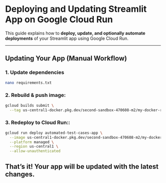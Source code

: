 # Deploying and Updating Streamlit App on Google Cloud Run

This guide explains how to **deploy, update, and optionally automate deployments** of your Streamlit app using Google Cloud Run.

---

## Updating Your App (Manual Workflow)

### 1. Update dependencies
```bash
nano requirements.txt
```

### 2. Rebuild & push image:
```bash
gcloud builds submit \
  --tag us-central1-docker.pkg.dev/second-sandbox-470608-m2/my-docker-repo/automated_test_cases_app:latest
```

### 3. Redeploy to Cloud Run::
```bash
gcloud run deploy automated-test-cases-app \
  --image us-central1-docker.pkg.dev/second-sandbox-470608-m2/my-docker-repo/automated_test_cases_app:latest \
  --platform managed \
  --region us-central1 \
  --allow-unauthenticated

```
## That’s it! Your app will be updated with the latest changes.